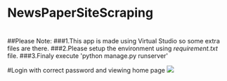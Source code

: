 # NewsPaperSiteScraping
#
##Please Note:
###1.This app is made using Virtual Studio so some extra files are there.
###2.Please setup the environment using *_requirement.txt_* file.
###3.Finaly execute 'python manage.py runserver'

#Login with correct password and viewing home page
![](https://github.com/amol3793/NewsPaperSiteScraping/NewsPaperSiteScraping.gif)

